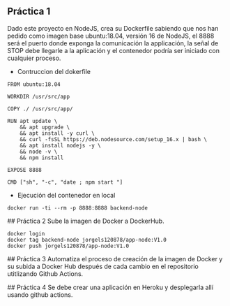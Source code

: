 ## Práctica 1

Dado este proyecto en NodeJS, crea su Dockerfile sabiendo que nos han pedido como imagen base ubuntu:18.04, versión 16 de NodeJS, el 8888 será el puerto donde exponga la comunicación la applicación, la señal de STOP debe llegarle a la aplicación y el contenedor podría ser iniciado con cualquier proceso.

- Contruccion del dokerfile

```docker
FROM ubuntu:18.04

WORKDIR /usr/src/app

COPY ./ /usr/src/app/

RUN apt update \
    && apt upgrade \
    && apt install -y curl \
    && curl -fsSL https://deb.nodesource.com/setup_16.x | bash \
    && apt install nodejs -y \
    && node -v \
    && npm install

EXPOSE 8888

CMD ["sh", "-c", "date ; npm start "]
```

- Ejecución del contenedor en local

```
docker run -ti --rm -p 8888:8888 backend-node

```

## Práctica 2
Sube la imagen de Docker a DockerHub.

```
docker login
docker tag backend-node jorgels120878/app-node:V1.0
docker push jorgels120878/app-node:V1.0
```

## Práctica 3
Automatiza el proceso de creación de la imagen de Docker y su subida a Docker Hub después de cada cambio en el repositorio utitlizando Github Actions.

## Práctica 4
Se debe crear una aplicación en Heroku y desplegarla allí usando github actions.
